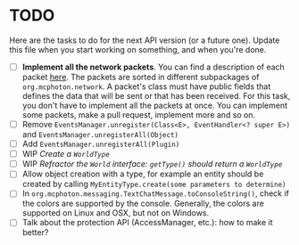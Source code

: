 # TODO
Here are the tasks to do for the next API version (or a future one). Update this file when you start working on something,
and when you're done.
- [ ] **Implement all the network packets**. You can find a description of each packet [here](http://wiki.vg/Protocol).
The packets are sorted in different subpackages of `org.mcphoton.network`. A packet's class must have public fields that defines
the data that will be sent or that has been received. For this task, you don't have to implement all the packets at once. You can
implement some packets, make a pull request, implement more and so on.
- [ ] Remove `EventsManager.unregister(Class<E>, EventHandler<? super E>)` and `EventsManager.unregisterAll(Object)`
- [ ] Add `EventsManager.unregisterAll(Plugin)`
- [ ] WIP *Create a `WorldType`* 
- [ ] WIP *Refractor the `World` interface: `getType()` should return a `WorldType`* 
- [ ] Allow object creation with a type, for example an entity should be created by calling `MyEntityType.create(some parameters to determine)`
- [ ] In `org.mcphoton.messaging.TextChatMessage.toConsoleString()`, check if the colors are supported by the console. Generally,
the colors are supported on Linux and OSX, but not on Windows.
- [ ] Talk about the protection API (AccessManager, etc.): how to make it better?
